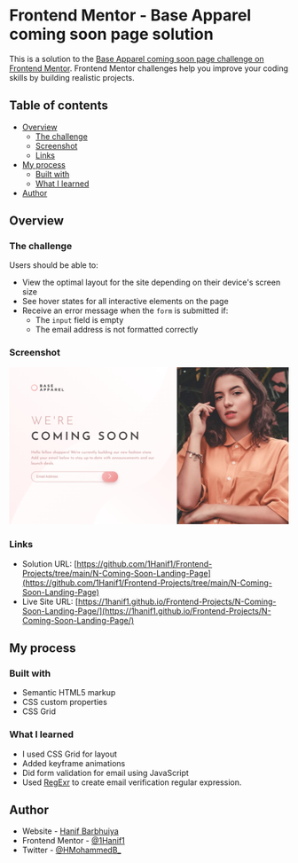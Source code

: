 # Frontend Mentor - Base Apparel coming soon page solution

This is a solution to the [Base Apparel coming soon page challenge on Frontend Mentor](https://www.frontendmentor.io/challenges/base-apparel-coming-soon-page-5d46b47f8db8a7063f9331a0). Frontend Mentor challenges help you improve your coding skills by building realistic projects.

## Table of contents

- [Overview](#overview)
  - [The challenge](#the-challenge)
  - [Screenshot](#screenshot)
  - [Links](#links)
- [My process](#my-process)
  - [Built with](#built-with)
  - [What I learned](#what-i-learned)
- [Author](#author)

## Overview

### The challenge

Users should be able to:

- View the optimal layout for the site depending on their device's screen size
- See hover states for all interactive elements on the page
- Receive an error message when the `form` is submitted if:
  - The `input` field is empty
  - The email address is not formatted correctly

### Screenshot

![Result Screenshot](./Screenshot.png)

### Links

- Solution URL: [https://github.com/1Hanif1/Frontend-Projects/tree/main/N-Coming-Soon-Landing-Page](https://github.com/1Hanif1/Frontend-Projects/tree/main/N-Coming-Soon-Landing-Page)
- Live Site URL: [https://1hanif1.github.io/Frontend-Projects/N-Coming-Soon-Landing-Page/](https://1hanif1.github.io/Frontend-Projects/N-Coming-Soon-Landing-Page/)

## My process

### Built with

- Semantic HTML5 markup
- CSS custom properties
- CSS Grid

### What I learned

- I used CSS Grid for layout
- Added keyframe animations
- Did form validation for email using JavaScript
- Used [RegExr](https://regexr.com/) to create email verification regular expression.

## Author

- Website - [Hanif Barbhuiya](https://www.your-site.com)
- Frontend Mentor - [@1Hanif1](https://www.frontendmentor.io/profile/1Hanif1)
- Twitter - [@HMohammedB\_](https://twitter.com/HMohammedB_)
